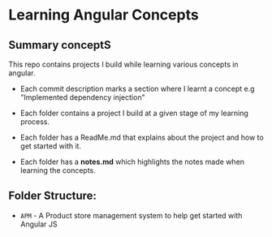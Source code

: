 # Learning Angular Concepts

## Summary conceptS

This repo contains projects I build while learning various concepts in angular.

- Each commit description marks a section where I learnt a concept e.g "Implemented dependency injection"

- Each folder contains a project I build at a given stage of my learning process.

- Each folder has a ReadMe.md that explains about the project and how to get started with it.

- Each folder has a **notes.md** which highlights the notes made when learning the concepts.

## Folder Structure:

- `APM` - A Product store management system to help get started with Angular JS
